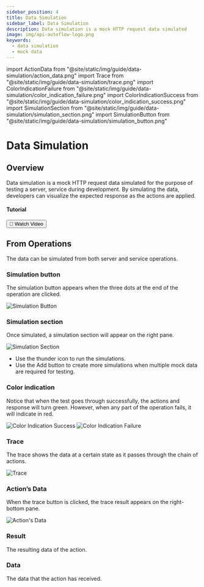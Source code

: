 ```yaml
---
sidebar_position: 4
title: Data Simulation
sidebar_label: Data Simulation
description: Data simulation is a mock HTTP request data simulated
image: img/api-autoflow-logo.png
keywords:
  - data simulation
  - mock data
---
```


import ActionData from "@site/static/img/guide/data-simulation/action_data.png"
import Trace from "@site/static/img/guide/data-simulation/trace.png"
import ColorIndicationFailure from "@site/static/img/guide/data-simulation/color_indication_failure.png"
import ColorIndicationSuccess from "@site/static/img/guide/data-simulation/color_indication_success.png"
import SimulationSection from "@site/static/img/guide/data-simulation/simulation_section.png"
import SimulationButton from "@site/static/img/guide/data-simulation/simulation_button.png"

# Data Simulation

## Overview
<div class="colTwoBlock">
    <div class="colTwoLeft">
        <div class="colTwoWrapper">
            <p>Data simulation is a mock HTTP request data simulated for the purpose of testing a server, service during development. By simulating the data, developers can visualize the expected response as the actions are applied.</p>
        </div>
    </div>
    <div class="colTwoRight">
          <h4>Tutorial</h4>
          <a target="_blank" href="https://www.youtube.com/watch?v=7lwaMfIKzeY"><button class="btnVideo">🎥 Watch Video</button></a>
    </div>
    <div class="colTwoClearer"></div>
</div>

## From Operations

The data can be simulated from both server and service operations.

### Simulation button

The simulation button appears when the three dots at the end of the operation are clicked.

<div class="myResponsiveImg">
    <img src={SimulationButton} alt="Simulation Button" class="myResponsiveImg"/>
</div>

### Simulation section

Once simulated, a simulation section will appear on the right pane.

<div class="myResponsiveImg">
    <img src={SimulationSection} alt="Simulation Section" class="myResponsiveImg"/>
</div>

- Use the thunder icon to run the simulations.
- Use the Add button to create more simulations when multiple mock data are required for testing.

### Color indication

Notice that when the test goes through successfully, the actions and response will turn green. However, when any part of the operation fails, it will indicate in red.

<img src={ColorIndicationSuccess} alt="Color Indication Success" />

<img src={ColorIndicationFailure} alt="Color Indication Failure" />

### Trace

The trace shows the data at a certain state as it passes through the chain of actions.

<div class="myResponsiveImg">
    <img src={Trace} alt="Trace" class="myResponsiveImg"/>
</div>

### Action’s Data

When the trace button is clicked, the trace result appears on the right-bottom pane.

<div class="myResponsiveImg">
    <img src={ActionData} alt="Action's Data" class="myResponsiveImg"/>
</div>

### Result

The resulting data of the action.

### Data

The data that the action has received.
